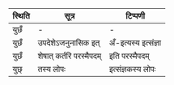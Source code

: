 | स्थिति | सूत्र | टिप्पणी |
| ----- | ------- | ------ |
| युछँ | - | - |
| युछँ | उपदेशेऽजनुनासिक इत् | अँ-इत्यस्य इत्संज्ञा |
| युछँ | शेषात् कर्तरि परस्मैपदम् | इति परस्मैपदम् |
| युछ् | तस्य लोपः | इत्संज्ञकस्य लोपः |
